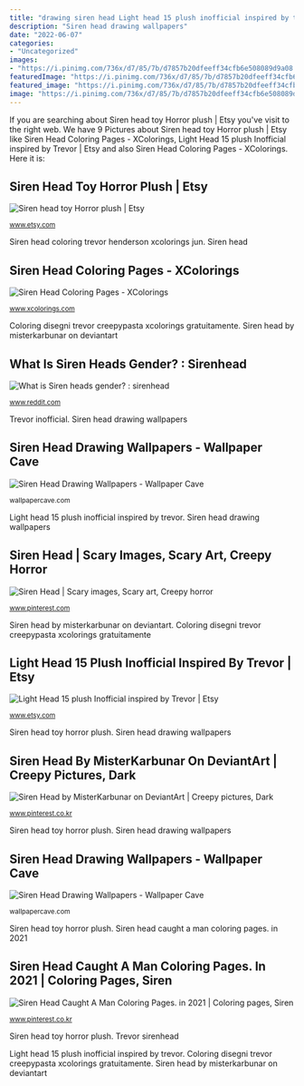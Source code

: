 ```yaml
---
title: "drawing siren head Light head 15 plush inofficial inspired by trevor"
description: "Siren head drawing wallpapers"
date: "2022-06-07"
categories:
- "Uncategorized"
images:
- "https://i.pinimg.com/736x/d7/85/7b/d7857b20dfeeff34cfb6e508089d9a08.jpg"
featuredImage: "https://i.pinimg.com/736x/d7/85/7b/d7857b20dfeeff34cfb6e508089d9a08.jpg"
featured_image: "https://i.pinimg.com/736x/d7/85/7b/d7857b20dfeeff34cfb6e508089d9a08.jpg"
image: "https://i.pinimg.com/736x/d7/85/7b/d7857b20dfeeff34cfb6e508089d9a08.jpg"
---
```


If you are searching about Siren head toy Horror plush | Etsy you've visit to the right web. We have 9 Pictures about Siren head toy Horror plush | Etsy like Siren Head Coloring Pages - XColorings, Light Head 15 plush Inofficial inspired by Trevor | Etsy and also Siren Head Coloring Pages - XColorings. Here it is:

## Siren Head Toy Horror Plush | Etsy

![Siren head toy Horror plush | Etsy](https://i.etsystatic.com/16467942/r/il/5f6d7d/2510214740/il_794xN.2510214740_ow6a.jpg "Siren head drawing wallpapers")

<small>www.etsy.com</small>

Siren head coloring trevor henderson xcolorings jun. Siren head

## Siren Head Coloring Pages - XColorings

![Siren Head Coloring Pages - XColorings](https://www.xcolorings.com/wp-content/uploads/2020/06/Siren-Head-Coloring-Pages-by-Trevor-Henderson.jpg "Siren head by misterkarbunar on deviantart")

<small>www.xcolorings.com</small>

Coloring disegni trevor creepypasta xcolorings gratuitamente. Siren head by misterkarbunar on deviantart

## What Is Siren Heads Gender? : Sirenhead

![What is Siren heads gender? : sirenhead](https://preview.redd.it/9bcsx17nmfd51.jpg?width=640&amp;height=359&amp;crop=smart&amp;auto=webp&amp;s=0b6a2244fda4b9c34648c80c756d05471fcff317 "Siren head drawing wallpapers")

<small>www.reddit.com</small>

Trevor inofficial. Siren head drawing wallpapers

## Siren Head Drawing Wallpapers - Wallpaper Cave

![Siren Head Drawing Wallpapers - Wallpaper Cave](https://wallpapercave.com/wp/wp7951630.jpg "Siren head by misterkarbunar on deviantart")

<small>wallpapercave.com</small>

Light head 15 plush inofficial inspired by trevor. Siren head drawing wallpapers

## Siren Head | Scary Images, Scary Art, Creepy Horror

![Siren Head | Scary images, Scary art, Creepy horror](https://i.pinimg.com/originals/61/52/02/615202abc37d550061c3f83d208b6a11.jpg "Stampare creepypasta xcolorings gratuitamente")

<small>www.pinterest.com</small>

Siren head by misterkarbunar on deviantart. Coloring disegni trevor creepypasta xcolorings gratuitamente

## Light Head 15 Plush Inofficial Inspired By Trevor | Etsy

![Light Head 15 plush Inofficial inspired by Trevor | Etsy](https://i.etsystatic.com/11470654/r/il/583627/2635468128/il_794xN.2635468128_18jr.jpg "Sirenhead much")

<small>www.etsy.com</small>

Siren head toy horror plush. Siren head drawing wallpapers

## Siren Head By MisterKarbunar On DeviantArt | Creepy Pictures, Dark

![Siren Head by MisterKarbunar on DeviantArt | Creepy pictures, Dark](https://i.pinimg.com/736x/c2/b1/0c/c2b10ccf2268bf5d7328f4b061a5967e.jpg "Stampare creepypasta xcolorings gratuitamente")

<small>www.pinterest.co.kr</small>

Siren head toy horror plush. Siren head drawing wallpapers

## Siren Head Drawing Wallpapers - Wallpaper Cave

![Siren Head Drawing Wallpapers - Wallpaper Cave](https://wallpapercave.com/wp/wp7951565.jpg "Siren head caught a man coloring pages. in 2021")

<small>wallpapercave.com</small>

Siren head toy horror plush. Siren head caught a man coloring pages. in 2021

## Siren Head Caught A Man Coloring Pages. In 2021 | Coloring Pages, Siren

![Siren Head Caught A Man Coloring Pages. in 2021 | Coloring pages, Siren](https://i.pinimg.com/736x/d7/85/7b/d7857b20dfeeff34cfb6e508089d9a08.jpg "Sirenhead much")

<small>www.pinterest.co.kr</small>

Siren head toy horror plush. Trevor sirenhead

Light head 15 plush inofficial inspired by trevor. Coloring disegni trevor creepypasta xcolorings gratuitamente. Siren head by misterkarbunar on deviantart
